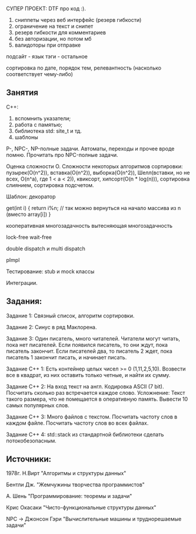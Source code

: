 СУПЕР ПРОЕКТ: DTF про код :).
1) сниппеты через веб интерфейс (резерв гибкости)
2) ограничение на текст и снипет
3) резерв гибкости для комментариев
4) без авторизации, но потом мб
5) валидоторы при отправке

подсайт - язык
тэги - остальное

сортировка по дате, порядок тем, релевантность (насколько соответствует чему-либо)

## Занятия

С++: 
1) вспомнить указатели;
2) работа с памятью;
3) библиотека std: site_t и тд.
4) шаблоны

P-, NPC-, NP-полные задачи. Автоматы, переходы и прочее вроде помню. Прочитать про NPC-полные задачи.

Оценка сложности O. Сложности некоторых алгоритмов сортировки: пузырек(O(n^2)), вставка(O(n^2)), выборка(O(n^2)), Шелл(вставки, но не всех, O(n^a), где 1 < a < 2)), квиксорт, хипсорт(O(n * log(n))), сортировка слиянием, сортировка подсчетом.

Шаблон: декоратор

get(int i) {
    return i%n; // так можно вернуться на начало массива из n (вместо array[i])
}

кооперативная многозадачность
вытесняющая многозадачность

lock-free
wait-free

double dispatch и multi dispatch

pImpl

Тестирование: stub и mock классы

Интеграции.

## Задания:

Задание 1: Связный список, алгоритм сортировки.

Задание 2: Синус в ряд Маклорена. 

Задание 3: Один писатель, много читателей. Читатели могут читать, пока нет писателей. Если появился писатель, то они ждут, пока писатель закончит. Если писателей два, то писатель 2 ждет, пока писатель 1 закончит писать, и начинает писать.

Задание C++ 1: Есть контейнер целых чисел >= 0 (1,11,2,5,10). Возвести все в квадрат, из них оставить только четные, и найти их сумму.

Задание C++ 2: На вход текст на англ. Кодировка ASCII (7 bit). Посчитать сколько раз встречается каждое слово. Усложнение: Текст такого размера, что не помещается в оперативную память. Вывести 10 самых популярных слов.

Задание С++ 3: Много файлов с текстом. Посчитать частоту слов в каждом файле. Посчитать частоту слов во всех файлах.

Задание С++ 4: std::stack из стандартной библиотеки сделать потокобезопасным.

## Источники:
 
1978г. Н.Вирт "Алгоритмы и структуры данных"

Бентли Дж. "Жемчужины творчества программистов"

А. Шень "Программирование: теоремы и задачи"

Крис Окасаки "Чисто-функциональные структуры данных"

NPC -> Джонсон Гэри "Вычислительные машины и труднорешаемые задачи"
